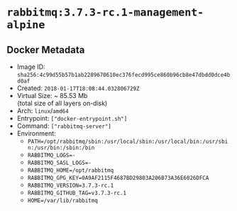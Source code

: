 # `rabbitmq:3.7.3-rc.1-management-alpine`

## Docker Metadata

- Image ID: `sha256:4c99d55b57b1ab2289670610ec376fecd995ce860b96cb8e47dbdd0dce4bd0af`
- Created: `2018-01-17T18:08:44.032806729Z`
- Virtual Size: ~ 85.53 Mb  
  (total size of all layers on-disk)
- Arch: `linux`/`amd64`
- Entrypoint: `["docker-entrypoint.sh"]`
- Command: `["rabbitmq-server"]`
- Environment:
  - `PATH=/opt/rabbitmq/sbin:/usr/local/sbin:/usr/local/bin:/usr/sbin:/usr/bin:/sbin:/bin`
  - `RABBITMQ_LOGS=-`
  - `RABBITMQ_SASL_LOGS=-`
  - `RABBITMQ_HOME=/opt/rabbitmq`
  - `RABBITMQ_GPG_KEY=0A9AF2115F4687BD29803A206B73A36E6026DFCA`
  - `RABBITMQ_VERSION=3.7.3-rc.1`
  - `RABBITMQ_GITHUB_TAG=v3.7.3-rc.1`
  - `HOME=/var/lib/rabbitmq`
